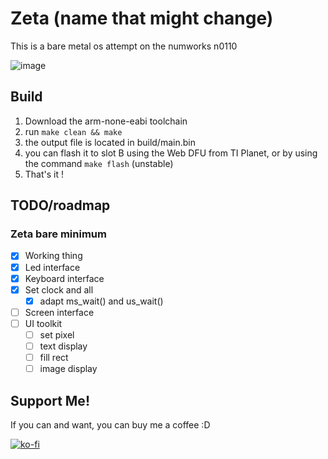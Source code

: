 # Zeta (name that might change)
This is a bare metal os attempt on the numworks n0110

![image](/assets/image_post_numworks.jpg)

## Build
1. Download the arm-none-eabi toolchain
2. run ```make clean && make```
3. the output file is located in build/main.bin
4. you can flash it to slot B using the Web DFU from TI Planet, or by using the command ```make flash``` (unstable)
5. That's it !

## TODO/roadmap
### Zeta bare minimum
- [x] Working thing
- [x] Led interface
- [x] Keyboard interface
- [x] Set clock and all
    - [x] adapt ms_wait() and us_wait()
- [ ] Screen interface
- [ ] UI toolkit
    - [ ] set pixel
    - [ ] text display
    - [ ] fill rect
    - [ ] image display

## Support Me!
If you can and want, you can buy me a coffee :D

[![ko-fi](https://ko-fi.com/img/githubbutton_sm.svg)](https://ko-fi.com/S6S6V7DYK)